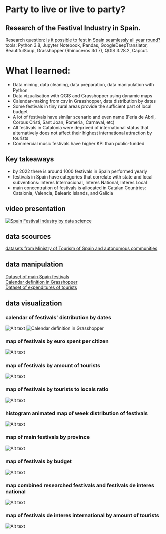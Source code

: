 # Party to live or live to party?
## Research of the Festival Industry in Spain.</br>
Research question: [is it possible to fest in Spain seamlessly all year round?](https://blog.iaac.net/party-to-live-or-live-to-party/)</br>
tools: Python 3.8, Jupyter Notebook, Pandas, GoogleDeepTranslator, BeautifulSoup, Grasshopper (Rhinoceros 3d 7), QGIS 3.28.2, Capcut.</br>
# What I learned: 
- Data mining, data cleaning, data preparation, data manipulation with Python
- Data vizualisation with QGIS and Grasshopper using dynamic maps
- Calendar-making from csv in Grasshopper, data distribution by dates
- Some festivals in tiny rural areas provide the sufficient part of local budget
- A lot of festivals have similar scenario and even name (Feria de Abril, Corpus Cristi, Sant Joan, Romeria, Carnaval, etc)
- All festivals in Catalonia were deprived of international status that alternatively does not affect their highest international attraction by tourists
- Commercial music festivals have higher KPI than public-funded
## Key takeaways
- by 2022 there is around 1000 festivals in Spain performed yearly
- festivals in Spain have categories that correlate with state and local subventions: Interes Internacional, Interes National, Interes Local
- main concentration of festivals is allocated in Catalan Countries: Catalonia, Valencia, Balearic Islands, and Galicia
## video presentation
[![Spain Festival Industry by data science](https://img.youtube.com/vi/ZXprI2yhKzI/0.jpg)](https://www.youtube.com/watch?v=ZXprI2yhKzI)
## data scources
[datasets from Ministry of Tourism of Spain and autonomous communities](https://github.com/bablowsky/Research_of_Spain_Festivals/tree/main/Storytelling_SRC)
## data manipulation
[Dataset of main Spain festivals](fiestas.csv)</br>
[Calendar definition in Grasshopper](storytelling_cal.gh)</br>
[Dataset of expenditures of tourists](g_touristos%20expenditures.csv)

## data visualization
### calendar of festivals' distribution by dates
![Alt text](visuals/calendar_fin_true.jpg?raw=true "Title")
![Calendar definition in Grasshopper](visuals/calendar_def.png)
### map of festivals by euro spent per citizen
![Alt text](visuals/allfest_euro_per_cit.jpg)
### map of festivals by amount of tourists
![Alt text](visuals/allfest_turists.jpg)
### map of festivals by tourists to locals ratio
![Alt text](visuals/allfest_turists_Vs_locals.jpg)
### histogram animated map of week distribution of festivals
![Alt text](visuals/animated_time.gif)
### map of main festivals by province
![Alt text](visuals/fiestabypro.jpg)
### map of festivals by budget
![Alt text](visuals/fiestainter%2Ball.jpg)
### map combined researched festivals and festivals de interes national
![Alt text](visuals/fiestainter%2Bnat.jpg)
### map of festivals de interes international by amount of tourists
![Alt text](visuals/fiestainter.jpg)
